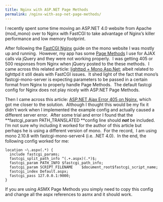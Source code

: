 ```yaml
---
title: Nginx with ASP.NET Page Methods
permalink: /nginx-with-asp-net-page-methods/
---
```


I recently spent some time moving an ASP.NET 4.0 website from Apache (mod_mono) over to Nginx with FastCGI to take advantage of Nginx&#8217;s killer performance and low memory footprint.

After following the <a href="http://www.mono-project.com/FastCGI_Nginx" target="_blank">FastCGI Nginx</a> guide on the mono website I was mostly up and running.  However, my app has some <a href="http://encosia.com/using-jquery-to-directly-call-aspnet-ajax-page-methods/" target="_blank">Page Methods</a> I use for AJAX calls via jQuery and they were not working properly.  I was getting 405 or 500 responses from Nginx when jQuery posted to the these methods.  I came across this related article: <a href="http://florent.clairambault.fr/lighttpd-mono-asp-net-the-right-configuration" target="_blank">lighttpd + Mono Asp.Net</a>; albeit related to lighttpd it still deals with FastCGI issues.  It shed light of the fact that mono&#8217;s fastcgi-mono-server is expecting parameters to be passed in a certain format from Nginx to properly handle Page Methods.  The default fastcgi config for Nginx does not play nicely with ASP.NET Page Methods.

Then I came across this article: <a href="http://techcrawler.riedme.de/2011/02/14/asp-net-ajax-error-405-on-nginx/" target="_blank">ASP.NET Ajax Error 405 on Nginx</a>, which got me closer to the solution.  Although I thought this would be my fix it didn&#8217;t work when I implemented the example config and actually caused a different server error.  After some trial and error I found that the **fastcgi_param PATH_TRANSLATED **config line should **_not_** be included. I&#8217;m not sure why including it worked for the author of this article but perhaps he is using a different version of mono.  For the record,  I am using mono 2.10.8 with fastcgi-mono-server4 (i.e. .NET 4.0).  In the end, the following config worked for me:

```shell
location ~\.aspx(.*) {
  include fastcgi_params;
  fastcgi_split_path_info ^(.+.aspx)(.*)$;
  fastcgi_param PATH_INFO $fastcgi_path_info;
  fastcgi_param SCRIPT_FILENAME    $document_root$fastcgi_script_name;
  fastcgi_index Default.aspx;
  fastcgi_pass 127.0.0.1:9000;
}
```

If you are using ASMX Page Methods you simply need to copy this config and change all the aspx references to asmx and it should work.
